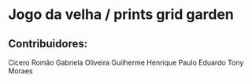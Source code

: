 # Jogo da velha / prints grid garden

## Contribuidores:

Cicero Romão
Gabriela Oliveira
Guilherme Henrique
Paulo Eduardo 
Tony Moraes
